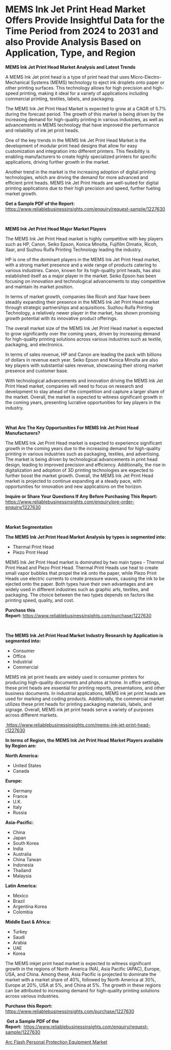 <p><h1>MEMS Ink Jet Print Head Market Offers Provide Insightful Data for the Time Period from 2024 to 2031 and also Provide Analysis Based on Application, Type, and Region</h1></p><p><strong>MEMS Ink Jet Print Head Market Analysis and Latest Trends</strong></p>
<p><p>A MEMS Ink Jet print head is a type of print head that uses Micro-Electro-Mechanical Systems (MEMS) technology to eject ink droplets onto paper or other printing surfaces. This technology allows for high precision and high-speed printing, making it ideal for a variety of applications including commercial printing, textiles, labels, and packaging.</p><p>The MEMS Ink Jet Print Head Market is expected to grow at a CAGR of 5.7% during the forecast period. The growth of this market is being driven by the increasing demand for high-quality printing in various industries, as well as advancements in MEMS technology that have improved the performance and reliability of ink jet print heads.</p><p>One of the key trends in the MEMS Ink Jet Print Head Market is the development of modular print head designs that allow for easy customization and integration into different printers. This flexibility is enabling manufacturers to create highly specialized printers for specific applications, driving further growth in the market.</p><p>Another trend in the market is the increasing adoption of digital printing technologies, which are driving the demand for more advanced and efficient print heads. MEMS Ink Jet Print Heads are well-suited for digital printing applications due to their high precision and speed, further fueling market growth.</p></p>
<p><strong>Get a Sample PDF of the Report:&nbsp;</strong> <a href="https://www.reliablebusinessinsights.com/enquiry/request-sample/1227630">https://www.reliablebusinessinsights.com/enquiry/request-sample/1227630</a></p>
<p>&nbsp;</p>
<p><strong>MEMS Ink Jet Print Head Major Market Players</strong></p>
<p><p>The MEMS Ink Jet Print Head market is highly competitive with key players such as HP, Canon, Seiko Epson, Konica Minolta, Fujifilm Dimatix, Ricoh, Xaar, and Suzhou Ruifa Printing Technology leading the industry. </p><p>HP is one of the dominant players in the MEMS Ink Jet Print Head market, with a strong market presence and a wide range of products catering to various industries. Canon, known for its high-quality print heads, has also established itself as a major player in the market. Seiko Epson has been focusing on innovation and technological advancements to stay competitive and maintain its market position.</p><p>In terms of market growth, companies like Ricoh and Xaar have been steadily expanding their presence in the MEMS Ink Jet Print Head market through strategic partnerships and acquisitions. Suzhou Ruifa Printing Technology, a relatively newer player in the market, has shown promising growth potential with its innovative product offerings.</p><p>The overall market size of the MEMS Ink Jet Print Head market is expected to grow significantly over the coming years, driven by increasing demand for high-quality printing solutions across various industries such as textile, packaging, and electronics.</p><p>In terms of sales revenue, HP and Canon are leading the pack with billions of dollars in revenue each year. Seiko Epson and Konica Minolta are also key players with substantial sales revenue, showcasing their strong market presence and customer base.</p><p>With technological advancements and innovation driving the MEMS Ink Jet Print Head market, companies will need to focus on research and development to stay ahead of the competition and capture a larger share of the market. Overall, the market is expected to witness significant growth in the coming years, presenting lucrative opportunities for key players in the industry.</p></p>
<p>&nbsp;</p>
<p><strong>What Are The Key Opportunities For MEMS Ink Jet Print Head Manufacturers?</strong></p>
<p><p>The MEMS Ink Jet Print Head market is expected to experience significant growth in the coming years due to the increasing demand for high-quality printing in various industries such as packaging, textiles, and advertising. The market is being driven by technological advancements in print head design, leading to improved precision and efficiency. Additionally, the rise in digitalization and adoption of 3D printing technologies are expected to further boost the market growth. Overall, the MEMS Ink Jet Print Head market is projected to continue expanding at a steady pace, with opportunities for innovation and new applications on the horizon.</p></p>
<p><strong>Inquire or Share Your Questions If Any Before Purchasing This Report:</strong> <a href="https://www.reliablebusinessinsights.com/enquiry/pre-order-enquiry/1227630">https://www.reliablebusinessinsights.com/enquiry/pre-order-enquiry/1227630</a></p>
<p>&nbsp;</p>
<p><strong>Market Segmentation</strong></p>
<p><strong>The MEMS Ink Jet Print Head Market Analysis by types is segmented into:</strong></p>
<p><ul><li>Thermal Print Head</li><li>Piezo Print Head</li></ul></p>
<p><p>MEMS Ink Jet Print Head market is dominated by two main types - Thermal Print Head and Piezo Print Head. Thermal Print Heads use heat to create small vapor bubbles that propel the ink onto the paper, while Piezo Print Heads use electric currents to create pressure waves, causing the ink to be ejected onto the paper. Both types have their own advantages and are widely used in different industries such as graphic arts, textiles, and packaging. The choice between the two types depends on factors like printing speed, quality, and cost.</p></p>
<p><strong>Purchase this Report:&nbsp;</strong><a href="https://www.reliablebusinessinsights.com/purchase/1227630">https://www.reliablebusinessinsights.com/purchase/1227630</a></p>
<p>&nbsp;</p>
<p><strong>The MEMS Ink Jet Print Head Market Industry Research by Application is segmented into:</strong></p>
<p><ul><li>Consumer</li><li>Office</li><li>Industrial</li><li>Commercial</li></ul></p>
<p><p>MEMS ink jet print heads are widely used in consumer printers for producing high-quality documents and photos at home. In office settings, these print heads are essential for printing reports, presentations, and other business documents. In industrial applications, MEMS ink jet print heads are used for marking and coding products. Additionally, the commercial market utilizes these print heads for printing packaging materials, labels, and signage. Overall, MEMS ink jet print heads serve a variety of purposes across different markets.</p></p>
<p><a href="https://www.reliablebusinessinsights.com/mems-ink-jet-print-head-r1227630">&nbsp;https://www.reliablebusinessinsights.com/mems-ink-jet-print-head-r1227630</a></p>
<p><strong>In terms of Region, the MEMS Ink Jet Print Head Market Players available by Region are:</strong></p>
<p>
    <p> <strong> North America: </strong>
        <ul>
            <li>United States</li>
            <li>Canada</li>
        </ul>
        </p> 
    <p> <strong> Europe: </strong>
        <ul>
            <li>Germany</li>
            <li>France</li>
            <li>U.K.</li>
            <li>Italy</li>
            <li>Russia</li>
        </ul>
        </p> 
    <p> <strong> Asia-Pacific: </strong>
        <ul>
            <li>China</li>
            <li>Japan</li>
            <li>South Korea</li>
            <li>India</li>
            <li>Australia</li>
            <li>China Taiwan</li>
            <li>Indonesia</li>
            <li>Thailand</li>
            <li>Malaysia</li>
        </ul>
        </p> 
    <p> <strong> Latin America: </strong>
        <ul>
            <li>Mexico</li>
            <li>Brazil</li>
            <li>Argentina Korea</li>
            <li>Colombia</li>
        </ul>
        </p> 
    <p> <strong> Middle East & Africa: </strong>
        <ul>
            <li>Turkey</li>
            <li>Saudi</li>
            <li>Arabia</li>
            <li>UAE</li>
            <li>Korea</li>
        </ul>
    </p>
    </p>
<p><p>The MEMS inkjet print head market is expected to witness significant growth in the regions of North America (NA), Asia Pacific (APAC), Europe, USA, and China. Among these, Asia Pacific is projected to dominate the market with a market share of 40%, followed by North America at 30%, Europe at 20%, USA at 5%, and China at 5%. The growth in these regions can be attributed to increasing demand for high-quality printing solutions across various industries.</p></p>
<p><strong>Purchase this Report: </strong><a href="https://www.reliablebusinessinsights.com/purchase/1227630">https://www.reliablebusinessinsights.com/purchase/1227630</a></p>
<p>&nbsp;<strong>Get a Sample PDF of the Report:&nbsp;&nbsp;</strong><a href="https://www.reliablebusinessinsights.com/enquiry/request-sample/1227630">https://www.reliablebusinessinsights.com/enquiry/request-sample/1227630</a></p>
<p><strong></strong></p>
<p><p><a href="https://view.publitas.com/reportprime-1/future-trends-in-global-arc-flash-personal-protection-equipment-market-market-insights-and-analysis-from-2024-to-2031-in-156-pages/">Arc Flash Personal Protection Equipment Market</a></p></p>